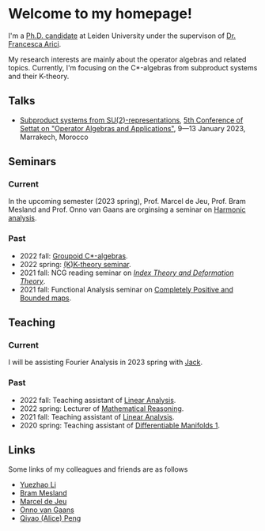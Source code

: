# Welcome to my homepage!
I'm a [Ph.D. candidate](https://www.universiteitleiden.nl/en/staffmembers/yufan-ge#tab-1) at Leiden University under the supervison of [Dr. Francesca Arici](https://pub.math.leidenuniv.nl/~aricif2/). 

My research interests are mainly about the operator algebras and related topics. Currently, I'm focusing on the C*-algebras from subproduct systems and their K-theory.

## Talks
- [Subproduct systems from SU(2)-representations](https://drive.google.com/file/d/1hja43c9swg4df743SBEA_SFEcHBTG1S2/view), [5th Conference of Settat on "Operator Algebras and Applications"](https://sites.google.com/view/icsoaa-2023/home?authuser=0), 9—13 January 2023, Marrakech, Morocco


## Seminars
### Current
In the upcoming semester (2023 spring), Prof. Marcel de Jeu, Prof. Bram Mesland and Prof. Onno van Gaans are orginsing a seminar on [Harmonic analysis](https://www.math.leidenuniv.nl/~mdejeu/fasem_2023.html). 

### Past
- 2022 fall: [Groupoid C*-algebras](https://sherlock3711.github.io/Groupoids/).
- 2022 spring: [(K)K-theory seminar](https://liyuezhao.github.io/teaching/seminar_kk_2022spring/index.html).
- 2021 fall: NCG reading seminar on [*Index Theory and Deformation Theory*](https://pub.math.leidenuniv.nl/~aricif2/ncg_seminar.html).
- 2021 fall: Functional Analysis seminar on [Completely Positive and Bounded maps](https://www.math.leidenuniv.nl/~mdejeu/fasem_2021.html).


## Teaching
### Current
I will be assisting Fourier Analysis in 2023 spring with [Jack](https://www.universiteitleiden.nl/medewerkers/jack-thelin-af-ekenstam#tab-1).

### Past
- 2022 fall: Teaching assistant of [Linear Analysis](https://studiegids.universiteitleiden.nl/en/courses/109620/linear-analysis-bm).
- 2022 spring: Lecturer of [Mathematical Reasoning](https://studiegids.universiteitleiden.nl/courses/110316/mathematical-reasoning).
- 2021 fall: Teaching assistant of [Linear Analysis](https://studiegids.universiteitleiden.nl/courses/109620/linear-analysis-bm).
- 2020 spring: Teaching assistant of [Differentiable Manifolds 1](https://studiegids.universiteitleiden.nl/courses/82077/differentiable-manifolds-1).

## Links 
Some links of my colleagues and friends are as follows
- [Yuezhao Li](https://liyuezhao.github.io)
- [Bram Mesland](https://pub.math.leidenuniv.nl/~meslandb2/)
- [Marcel de Jeu](https://www.math.leidenuniv.nl/~mdejeu/)
- [Onno van Gaans](https://www.math.leidenuniv.nl/~vangaans/)
- [Qiyao (Alice) Peng](https://qiyaopeng.github.io/biography.html)


